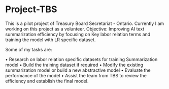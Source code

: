# Project-TBS
This is a pilot project of Treasury Board Secretariat - Ontario. Currently I am working on this project as a volunteer. 
Objective: Improving AI text summarization efficiency by focusing on Key labor relation terms and training the model with LR specific dataset.

Some of my tasks are:

• Research on labor relation specific datasets for training Summarization model
• Build the training dataset if required
• Modify the existing summarization model or build a new abstractive model
• Evaluate the performance of the model
• Assist the team from TBS to review the efficiency and establish the final model. 
